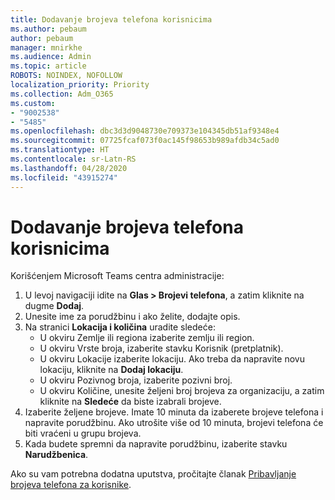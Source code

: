 ```yaml
---
title: Dodavanje brojeva telefona korisnicima
ms.author: pebaum
author: pebaum
manager: mnirkhe
ms.audience: Admin
ms.topic: article
ROBOTS: NOINDEX, NOFOLLOW
localization_priority: Priority
ms.collection: Adm_O365
ms.custom:
- "9002538"
- "5485"
ms.openlocfilehash: dbc3d3d9048730e709373e104345db51af9348e4
ms.sourcegitcommit: 07725fcaf073f0ac145f98653b989afdb34c5ad0
ms.translationtype: HT
ms.contentlocale: sr-Latn-RS
ms.lasthandoff: 04/28/2020
ms.locfileid: "43915274"
---
```

# <a name="adding-phone-numbers-to-users"></a>Dodavanje brojeva telefona korisnicima

Korišćenjem Microsoft Teams centra administracije:

1. U levoj navigaciji idite na **Glas > Brojevi telefona**, a zatim kliknite na dugme **Dodaj**.
2. Unesite ime za porudžbinu i ako želite, dodajte opis.
3. Na stranici **Lokacija i količina** uradite sledeće:
    - U okviru Zemlje ili regiona izaberite zemlju ili region.
    - U okviru Vrste broja, izaberite stavku Korisnik (pretplatnik).
    - U okviru Lokacije izaberite lokaciju. Ako treba da napravite novu lokaciju, kliknite na **Dodaj lokaciju**.
    - U okviru Pozivnog broja, izaberite pozivni broj.
    - U okviru Količine, unesite željeni broj brojeva za organizaciju, a zatim kliknite na **Sledeće** da biste izabrali brojeve.
4. Izaberite željene brojeve. Imate 10 minuta da izaberete brojeve telefona i napravite porudžbinu. Ako utrošite više od 10 minuta, brojevi telefona će biti vraćeni u grupu brojeva.
5. Kada budete spremni da napravite porudžbinu, izaberite stavku **Narudžbenica**.

Ako su vam potrebna dodatna uputstva, pročitajte članak [Pribavljanje brojeva telefona za korisnike](https://docs.microsoft.com/microsoftteams/getting-phone-numbers-for-your-users).
